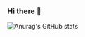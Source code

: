 ### Hi there 👋



![Anurag's GitHub stats](https://github-readme-stats.vercel.app/api?username=as-itachi&theme=dark&show_icons=true)
